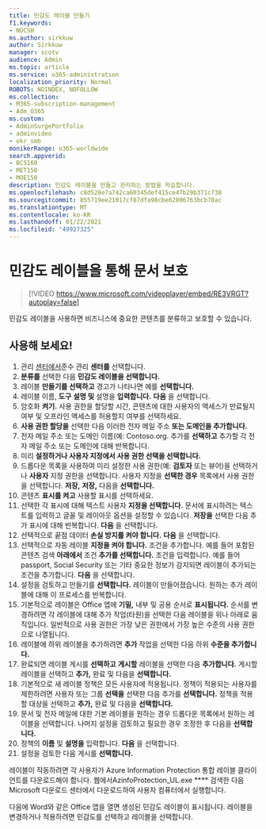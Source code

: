 ```yaml
---
title: 민감도 레이블 만들기
f1.keywords:
- NOCSH
ms.author: sirkkuw
author: Sirkkuw
manager: scotv
audience: Admin
ms.topic: article
ms.service: o365-administration
localization_priority: Normal
ROBOTS: NOINDEX, NOFOLLOW
ms.collection:
- M365-subscription-management
- Adm_O365
ms.custom:
- AdminSurgePortfolio
- adminvideo
- okr_smb
monikerRange: o365-worldwide
search.appverid:
- BCS160
- MET150
- MOE150
description: 민감도 레이블을 만들고 관리하는 방법을 학습합니다.
ms.openlocfilehash: c8d528e7a742ca60345def415ce47b29b371c738
ms.sourcegitcommit: 855719ee21017cf87dfa98cbe62806763bcb78ac
ms.translationtype: MT
ms.contentlocale: ko-KR
ms.lasthandoff: 01/22/2021
ms.locfileid: "49927325"
---
```

# <a name="protect-documents-with-sensitivity-labels"></a>민감도 레이블을 통해 문서 보호

> [!VIDEO https://www.microsoft.com/videoplayer/embed/RE3VRGT?autoplay=false]

민감도 레이블을 사용하면 비즈니스에 중요한 콘텐츠를 분류하고 보호할 수 있습니다.

## <a name="try-it"></a>사용해 보세요!

1. 관리 [센터에서](https://admin.microsoft.com)준수 관리 **센터를** 선택합니다.
1. **분류를** 선택한 다음 **민감도 레이블을 선택합니다.**
1. 레이블 **만들기를 선택하고** 경고가 나타나면 예를 **선택합니다.**
1. 레이블 이름, **도구** **설명 및** 설명을 **입력합니다.** **다음** 을 선택합니다.
1. 암호화 **켜기.** 사용 권한을 할당할 시간, 콘텐츠에 대한 사용자의 액세스가 만료될지 여부 및 오프라인 액세스를 허용할지 여부를 선택하세요.
1. **사용 권한 할당을** 선택한 다음 이러한 전자 메일 주소 **또는 도메인을 추가합니다.**
1. 전자 메일 주소 또는 도메인 이름(예: Contoso.org.  추가를 **선택하고** 추가할 각 전자 메일 주소 또는 도메인에 대해 반복합니다.
1. 미리 **설정하거나 사용자 지정에서 사용 권한 선택을 선택합니다.**
1. 드롭다운 목록을 사용하여 미리 설정한 사용 권한(예: **검토자** 또는  뷰어)을 선택하거나 **사용자** 지정 권한을 선택합니다. 사용자 지정을 **선택한 경우** 목록에서 사용 권한을 선택합니다. **저장,** **저장,** 다음을 **선택합니다.**
1. 콘텐츠 **표시를 켜고** 사용할 표시를 선택하세요.
1. 선택한 각 표시에 대해 텍스트 사용자 **지정을 선택합니다.** 문서에 표시하려는 텍스트를 입력하고 글꼴 및 레이아웃 옵션을 설정할 수 있습니다. **저장을** 선택한 다음 추가 표시에 대해 반복합니다. **다음** 을 선택합니다.
1. 선택적으로 끝점 데이터 **손실 방지를 켜야 합니다.** **다음** 을 선택합니다.
1. 선택적으로 자동 레이블 **지정을 켜야 합니다.** 조건을 추가합니다. 예를 들어 포함된 콘텐츠 검색 **아래에서** 조건 **추가를 선택합니다.** 조건을 입력합니다. 예를 들어 passport, Social Security 또는 기타 중요한 정보가 감지되면 레이블이 추가되는 조건을 추가합니다. **다음** 을 선택합니다.
1. 설정을 검토하고 만들기를 **선택합니다.** 레이블이 만들어졌습니다. 원하는 추가 레이블에 대해 이 프로세스를 반복합니다.
1. 기본적으로 레이블은 Office 앱에 **기밀,** 내부 및 공용 순서로 **표시됩니다.** 순서를 변경하려면 각 레이블에  대해 추가 작업(타원)을 선택한 다음 레이블을 위나 아래로 움직입니다. 일반적으로 사용 권한은 가장 낮은 권한에서 가장 높은 수준의 사용 권한으로 나열됩니다.
1. 레이블에 하위 레이블을 추가하려면 **추가** 작업을 선택한 다음 하위 **수준을 추가합니다.**
1. 완료되면 레이블 게시를 **선택하고** **게시할** 레이블을 선택한 다음 **추가합니다.** 게시할 레이블을 선택하고 **추가,** 완료 및 다음을 **선택합니다.**
1. 기본적으로 새 레이블 정책은 모든 사용자에 적용됩니다. 정책이 적용되는 사용자를 제한하려면 사용자 또는 그룹 **선택을** 선택한 다음 추가를 **선택합니다.** 정책을 적용할 대상을 선택하고 **추가,** 완료 및 다음을 **선택합니다.**
1. 문서 및 전자 메일에 대한 기본 레이블을 원하는 경우 드롭다운 목록에서 원하는 레이블을 선택합니다. 나머지 설정을 검토하고 필요한 경우 조정한 후 다음을 **선택합니다.**
1. 정책의 **이름** 및 **설명을** 입력합니다. **다음** 을 선택합니다.
1. 설정을 검토한 다음 게시를 **선택합니다.**

레이블이 작동하려면 각 사용자가 Azure Information Protection 통합 레이블 클라이언트를 다운로드해야 합니다. 웹에서AzinfoProtection_UL.exe **** 검색한 다음 Microsoft 다운로드 센터에서 다운로드하여 사용자 컴퓨터에서 실행합니다.

다음에 Word와 같은 Office 앱을 열면 생성된 민감도 레이블이 표시됩니다. 레이블을 변경하거나 적용하려면 민감도를 선택하고 레이블을 선택합니다.

